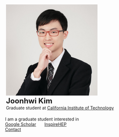 <div class="container">
    <div class="row" style="margin: 3px">
        <div class="col-md-4 col-lg-4">
            <img src="/images/amiti22-8a-square-med.jpg" style="max-height:300px">
        </div>
        <div class="col-md-4 col-lg-8">
            <font size = "+2">
                <b> Joonhwi Kim </b>
            </font> <br>
            Graduate student at
            <a href="https://pma.caltech.edu/people/joonhwi-kim">California Institute of Technology </a> <br>
        </div>
    </div>
    <br>
    I am a graduate student interested in 
</div>

<div class="container>
  <p style="text-align:center">
    <a href="https://scholar.google.com/citations?user=A15RZN4AAAAJ">Google Scholar</a>
    &nbsp;&nbsp;&nbsp;&nbsp;&nbsp;
    <a href="https://inspirehep.net/authors/1926101">InspireHEP</a>
    <br>
    <a href="/contact/index.html">Contact </a>
  </p>
</div>

